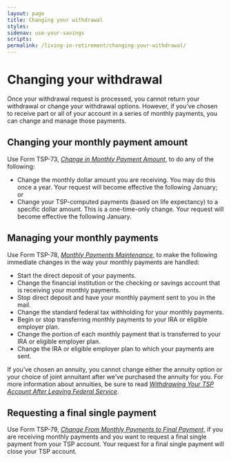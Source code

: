 ```yaml
---
layout: page
title: Changing your withdrawal
styles:
sidenav: use-your-savings
scripts:
permalink: /living-in-retirement/changing-your-withdrawal/
---
```


# Changing your withdrawal

Once your withdrawal request is processed, you cannot return your withdrawal or change your withdrawal options. However, if you’ve chosen to receive part or all of your account in a series of monthly payments, you can change and manage those payments.

## Changing your monthly payment amount

Use Form TSP-73, [*Change in Monthly Payment Amount,*](https://www.tsp.gov/PDF/formspubs/tsp-73.pdf) to do any of the following:

+ Change the monthly dollar amount you are receiving. You may do this once a year. Your request will become effective the following January; or
+ Change your TSP-computed payments (based on life expectancy) to a specific dollar amount. This is a one-time-only change. Your request will become effective the following January.

## Managing your monthly payments

Use Form TSP-78, [*Monthly Payments Maintenance,*](https://www.tsp.gov/PDF/formspubs/tsp-78.pdf) to make the following immediate changes in the way your monthly payments are handled:

+ Start the direct deposit of your payments.
+ Change the financial institution or the checking or savings account that is receiving your monthly payments.
+ Stop direct deposit and have your monthly payment sent to you in the mail.
+ Change the standard federal tax withholding for your monthly payments.
+ Begin or stop transferring monthly payments to your IRA or eligible employer plan.
+ Change the portion of each monthly payment that is transferred to your IRA or eligible employer plan.
+ Change the IRA or eligible employer plan to which your payments are sent.

If you’ve chosen an annuity, you cannot change either the annuity option or your choice of joint annuitant after we’ve purchased the annuity for you. For more information about annuities, be sure to read [*Withdrawing Your TSP Account After Leaving Federal Service*](https://www.tsp.gov/PDF/formspubs/tspbk02.pdf).

## Requesting a final single payment

Use Form TSP-79, [*Change From Monthly Payments to Final Payment,*](https://www.tsp.gov/PDF/formspubs/tsp-79.pdf) if you are receiving monthly payments and you want to request a final single payment from your TSP account. Your request for a final single payment will close your TSP account.
